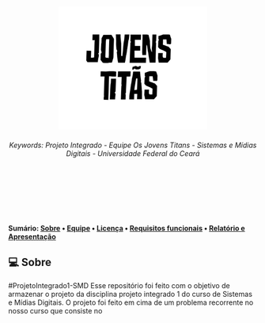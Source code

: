 <br>
<div align="center" name="inicio">
  <a href="*"><img title="OsJovensTitans" src="img/IdentidadeDaEquipe.jpg" style="width: 300px;" /></a>
  <h6>Keywords: Projeto Integrado - Equipe Os Jovens Titans - Sistemas e Mídias Digitais - Universidade Federal do Ceará</h6>
</div>
<br><br>

<br><br>
<h4>
  Sumário: 
 <a href="#sobre">Sobre</a> • 
 <a href="#equipe">Equipe</a> • 
 <a href="#license">Licença</a> • 
 <a href="#requisitos">Requisitos funcionais</a> •
 <a href="#documento">Relatório e Apresentação</a>
</h4>

<a name="sobre"></a>

## :computer: Sobre

#ProjetoIntegrado1-SMD
Esse repositório foi feito com o objetivo de armazenar o projeto da disciplina projeto integrado 1 do curso de Sistemas e Mídias Digitais. O projeto foi feito em cima de um problema recorrente no nosso curso que consiste no 
